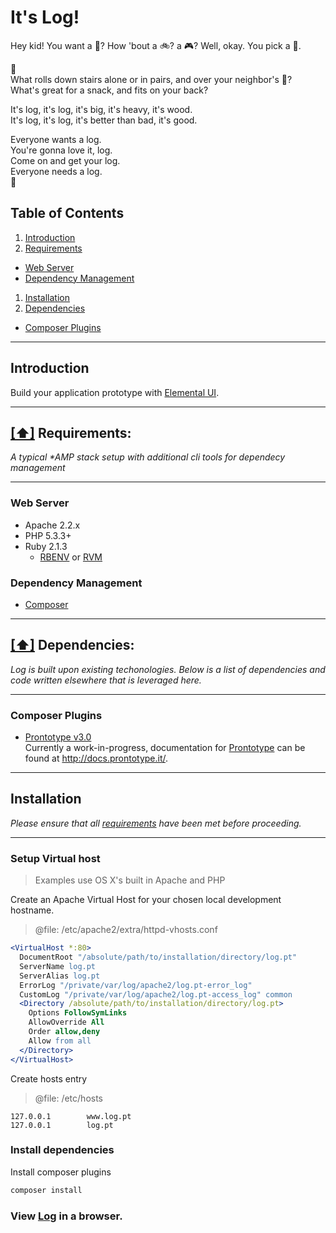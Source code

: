 # It's Log!
Hey kid! You want a :gift:? How 'bout a :bike:? a :video_game:? Well, okay. You pick a :gift:.  

:musical_note:  
What rolls down stairs alone or in pairs, and over your neighbor's :dog:?  
What's great for a snack, and fits on your back?  

It's log, it's log, it's big, it's heavy, it's wood.  
It's log, it's log, it's better than bad, it's good.  

Everyone wants a log.  
You're gonna love it, log.  
Come on and get your log.  
Everyone needs a log.  
:musical_note:  

## <a name='toc'>Table of Contents</a>

1. [Introduction](#intro)
1. [Requirements](#requirements)
 * [Web Server](#web-server)
 * [Dependency Management](#dependency-mgmt)
1. [Installation](#installation)
1. [Dependencies](#dependencies)
 * [Composer Plugins](#composer-plugins)
 <!-- * [Ruby Gems](#ruby-gems)
 * [Node Modules](#node-modules)
 * [Bower Components](#bower-components) -->

-----------------------------

## <a name='intro'>Introduction</a>

Build your application prototype with [Elemental UI](http://github.com/acquia/elemental).

-----------------------------

## [[⬆]](#toc) <a name='requirements'>Requirements:</a>

_A typical *AMP stack setup with additional cli tools for dependecy management_

-----------------------------

### <a name='web-server'>Web Server</a>
 * Apache 2.2.x
 * PHP 5.3.3+
 * Ruby 2.1.3
   * [RBENV](http://rbenv.org/) or [RVM](http://rvm.io/)

### <a name='dependency-mgmt'>Dependency Management</a>
 * [Composer](https://getcomposer.org/)
 <!-- * [NodeJS](http://nodejs.org/)
 * [Bower](http://bower.io/)
 * [Bundler](http://bundler.io/) -->

-----------------------------
## [[⬆]](#toc) <a name='dependencies'>Dependencies:</a>

_Log is built upon existing techonologies. Below is a list of dependencies and code written elsewhere that is leveraged here._  

-----------------------------

### <a name='composer-plugins'>Composer Plugins</a>

* [Prontotype v3.0](https://github.com/prontotype/prontotype)  
Currently a work-in-progress, documentation for [Prontotype](http://prontotype.it) can be found at http://docs.prontotype.it/.  

<!-- * [ScanKssBundle](https://github.com/scaninc/ScanKssBundle)  
This bundle provides a simple integration of the [kss-php](https://github.com/scaninc/kss-php) library into Symfony2. KSS is a methodology for documenting CSS and generating styleguides. You can find more information about KSS here at http://warpspire.com/kss/.

* [TurboLinksBundle](https://github.com/helthe/TurbolinksBundle)  
The HeltheTurbolinksBundle integrates the [Helthe Turbolinks Component](https://github.com/helthe/Turbolinks) with your Symfony2 application.

### <a name='ruby-gems'>Ruby Gems</a>

### <a name='node-modules'>Node Modules</a>

### <a name='bower-components'>Bower Components</a>
 * Elemental UI typographical styles: [elemental-baseline](http://github.com/acquia/elemental-baseline.git)
 * Elemental UI button styles: [elemental-buttons](http://github.com/acquia/elemental-buttons.git)
 * Elemental UI Core Settings: [elemental-core](http://github.com/acquia/elemental-core.git)
 * Elemental UI Header: [elemental-header](http://github.com/acquia/elemental-header.git)
 * Elemental UI Navigation Styles: [elemental-navigation](http://github.com/acquia/elemental-navigation.git)
 * Elemental UI Message Styles: [elemental-messaging](http://github.com/acquia/elemental-messaging.git)
 * Elemental UI Progress Railroad: [elemental-railroad](http://github.com/acquia/elemental-railroad.git) -->

-----------------------------

## <a name='installation'>Installation</a>

_Please ensure that all [requirements](#requirements) have been met before proceeding._

-----------------------------
### Setup Virtual host
 > Examples use OS X's built in Apache and PHP

Create an Apache Virtual Host for your chosen local development hostname.
 >  @file: /etc/apache2/extra/httpd-vhosts.conf

```apache
<VirtualHost *:80>
  DocumentRoot "/absolute/path/to/installation/directory/log.pt"
  ServerName log.pt
  ServerAlias log.pt
  ErrorLog "/private/var/log/apache2/log.pt-error_log"
  CustomLog "/private/var/log/apache2/log.pt-access_log" common
  <Directory /absolute/path/to/installation/directory/log.pt>
    Options FollowSymLinks
    AllowOverride All
    Order allow,deny
    Allow from all
  </Directory>
</VirtualHost>
```

Create hosts entry
>  @file: /etc/hosts  
```
127.0.0.1        www.log.pt
127.0.0.1        log.pt
```

### Install dependencies
Install composer plugins  
```bash
composer install
```

### View [Log](http://log.pt) in a browser.
